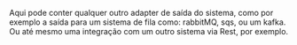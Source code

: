 Aqui pode conter qualquer outro adapter de saída do sistema, como por exemplo a saída para um sistema de fila como: rabbitMQ, sqs, ou um kafka. Ou até mesmo uma integração com um outro sistema via Rest, por exemplo.